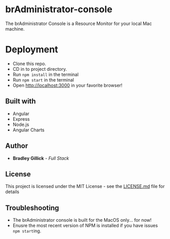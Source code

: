 # brAdministrator-console

The brAdministrator Console is a Resource Monitor for your local Mac machine.

# Deployment
* Clone this repo.
* CD in to project directory.
* Run `npm install` in the terminal
* Run `npm start` in the terminal
* Open [http://localhost:3000](http://localhost:3000) in your favorite browser!

## Built with

* Angular
* Express
* Node.js
* Angular Charts

## Author

* **Bradley Gillick** - *Full Stack*

## License

This project is licensed under the MIT License - see the [LICENSE.md](LICENSE.md) file for details

## Troubleshooting
* The brAdministrator console is built for the MacOS only... for now!
* Enusre the most recent version of NPM is installed if you have issues `npm start`ing.